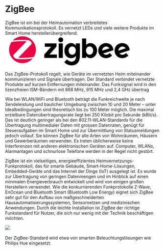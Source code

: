 # ZigBee

ZigBee ist ein bei der Heimautomation verbreitetes Kommunikationsprotokoll. Es vernetzt LEDs und viele weitere Produkte im Smart Home herstellerübergreifend. <img src="../../.gitbook/assets/zigbee_logo.jpg" alt="" data-size="line">

Das ZigBee-Protokoll regelt, wie Geräte im vernetzten Heim miteinander kommunizieren und Signale übertragen. Der Standard verbindet vernetzte Produkte auf kurzen Entfernungen miteinander. Das Funksignal wird in den lizenzfreien ISM-Bändern mit 868 MHz, 915 MHz und 2,4 GHz übertrag

Wie bei WLAN/WiFi und Bluetooth beträgt die Funkreichweite je nach Sendeleistung und baulicher Umgebung zwischen 10 und 20 Meter – unter Idealbedingungen sind theoretisch bis zu 100 Meter möglich. Die maximal erzielbare Datenübertragungsrate liegt bei 250 Kilobit pro Sekunde (kBit/s). Das ist deutlich geringer als bei den 802.11-WLAN-Standards für die Übertragung multimedialer Daten mit grossen Datenraten, genügt für Steueraufgaben im Smart Home und zur Übermittlung von Statusmeldungen jedoch vollauf. Sie können ZigBee für alle Arten von Wohnräumen, Häusern und Gewerberäumen verwenden. Es treten üblicherweise keine Interferenzen mit anderen elektronischen Geräten auf. Computer, WLANs, Alarmanlagen und schnurlose Telefone werden in der Regel nicht gestört.&#x20;

ZigBee ist ein vielseitiges, energieeffizientes Heimvernetzungs-Funkprotokoll, das für smarte Gebäude, Smart-Home-Lösungen, Embedded-Geräte und das Internet der Dinge (IoT) ausgelegt ist. Es wurde zur Übertragung von geringen Datenmengen und im Hinblick auf einen minimalen Energieverbrauch entwickelt und wird von einigen großen Herstellern verwendet. Wie die konkurrierenden Funkprotokolle Z-Wave, EnOcean und Bluetooth Smart (Bluetooth Low Energy) eignet sich ZigBee sehr gut für den Aufbau von maßgeschneiderten Hausautomatisierungssystemen, Sensornetzen und medizinischen Anwendungen. Durch die leichte Installation ist ZigBee der richtige Funkstandard für Nutzer, die sich nur wenig mit der Technik beschäftigen möchten.

![](../../.gitbook/assets/philips\_hue.jpg)

Der ZigBee-Standard wird etwa von smarten Beleuchtungslösungen wie Philips Hue eingesetzt.
